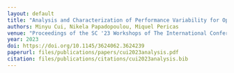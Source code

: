 ```yaml
---
layout: default
title: "Analysis and Characterization of Performance Variability for OpenMP Runtime"
authors: Minyu Cui, Nikela Papadopoulou, Miquel Pericas
venue: "Proceedings of the SC '23 Workshops of The International Conference on High Performance Computing, Network, Storage, and Analysis"
year: 2023
doi: https://doi.org/10.1145/3624062.3624239
paperurl: files/publications/papers/cui2023analysis.pdf
citation: files/publications/citations/cui2023analysis.bib
---
```

